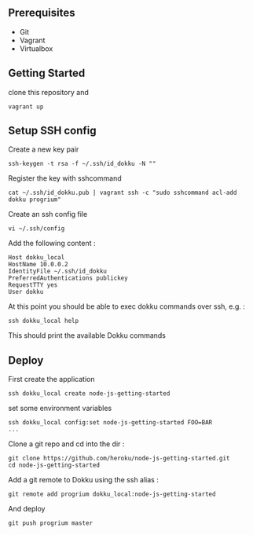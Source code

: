 Prerequisites
-------------
- Git
- Vagrant
- Virtualbox


Getting Started
---------------

clone this repository and
```
vagrant up
```


Setup SSH config
----------------

Create a new key pair

```
ssh-keygen -t rsa -f ~/.ssh/id_dokku -N ""
```

Register the key with sshcommand
```
cat ~/.ssh/id_dokku.pub | vagrant ssh -c "sudo sshcommand acl-add dokku progrium"
```

Create an ssh config file
```
vi ~/.ssh/config
```

Add the following content :

```
Host dokku_local
HostName 10.0.0.2
IdentityFile ~/.ssh/id_dokku
PreferredAuthentications publickey
RequestTTY yes
User dokku
```

At this point you should be able to exec dokku commands over ssh, e.g. :

```
ssh dokku_local help
```

This should print the available Dokku commands

Deploy
------

First create the application
```
ssh dokku_local create node-js-getting-started
```

set some environment variables
```
ssh dokku_local config:set node-js-getting-started FOO=BAR
...
```

Clone a git repo and cd into the dir :
```
git clone https://github.com/heroku/node-js-getting-started.git
cd node-js-getting-started
```

Add a git remote to Dokku using the ssh alias :
```
git remote add progrium dokku_local:node-js-getting-started
```

And deploy
```
git push progrium master

```
